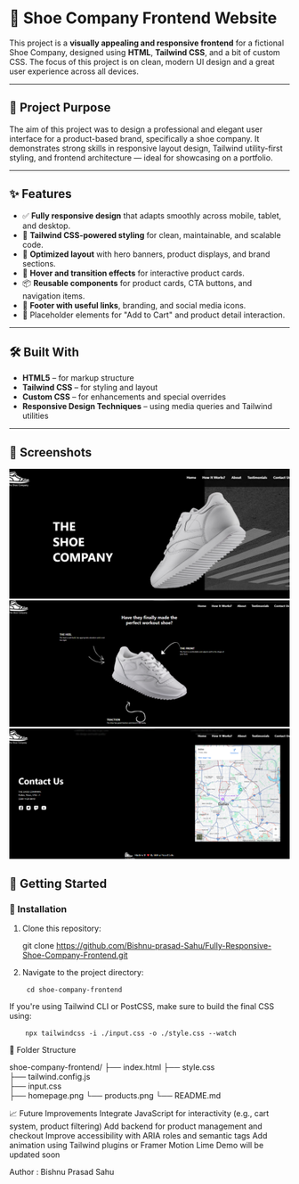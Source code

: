 # 👟 Shoe Company Frontend Website

This project is a **visually appealing and responsive frontend** for a fictional Shoe Company, designed using **HTML**, **Tailwind CSS**, and a bit of custom CSS. The focus of this project is on clean, modern UI design and a great user experience across all devices.

---

## 🎯 Project Purpose

The aim of this project was to design a professional and elegant user interface for a product-based brand, specifically a shoe company. It demonstrates strong skills in responsive layout design, Tailwind utility-first styling, and frontend architecture — ideal for showcasing on a portfolio.

---

## ✨ Features

- ✅ **Fully responsive design** that adapts smoothly across mobile, tablet, and desktop.
- 🎨 **Tailwind CSS-powered styling** for clean, maintainable, and scalable code.
- 🚀 **Optimized layout** with hero banners, product displays, and brand sections.
- 🔄 **Hover and transition effects** for interactive product cards.
- 📦 **Reusable components** for product cards, CTA buttons, and navigation items.
- 🦶 **Footer with useful links**, branding, and social media icons.
- 🛒 Placeholder elements for "Add to Cart" and product detail interaction.

---

## 🛠️ Built With

- **HTML5** – for markup structure  
- **Tailwind CSS** – for styling and layout  
- **Custom CSS** – for enhancements and special overrides  
- **Responsive Design Techniques** – using media queries and Tailwind utilities

---

## 📸 Screenshots

![alt text](image.png)
![alt text](image-1.png)
![alt text](image-2.png)

## 🚀 Getting Started

### 🔧 Installation

1. Clone this repository:

   git clone https://github.com/Bishnu-prasad-Sahu/Fully-Responsive-Shoe-Company-Frontend.git

2. Navigate to the project directory:

        cd shoe-company-frontend


If you're using Tailwind CLI or PostCSS, make sure to build the final CSS using:

        npx tailwindcss -i ./input.css -o ./style.css --watch


📂 Folder Structure

shoe-company-frontend/
├── index.html
├── style.css               
├── tailwind.config.js      
├── input.css               
├── homepage.png
└── products.png
└── README.md


📈 Future Improvements
Integrate JavaScript for interactivity (e.g., cart system, product filtering)
Add backend for product management and checkout
Improve accessibility with ARIA roles and semantic tags
Add animation using Tailwind plugins or Framer Motion
Lime Demo will be updated soon

Author : Bishnu Prasad Sahu